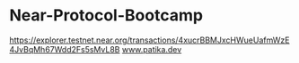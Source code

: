# Near-Protocol-Bootcamp
https://explorer.testnet.near.org/transactions/4xucrBBMJxcHWueUafmWzE4JvBqMh67Wdd2Fs5sMvL8B
www.patika.dev
